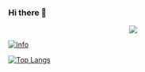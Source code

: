 ### Hi there 👋

<!--
**nanakura/nanakura** is a ✨ _special_ ✨ repository because its `README.md` (this file) appears on your GitHub profile.

Here are some ideas to get you started:

- 🔭 I’m currently working on ...
- 🌱 I’m currently learning ...
- 👯 I’m looking to collaborate on ...
- 🤔 I’m looking for help with ...
- 💬 Ask me about ...
- 📫 How to reach me: ...
- 😄 Pronouns: ...
- ⚡ Fun fact: ...
-->
<p align="center">
  <a href="https://github.com/pure-peace">
    <img src="https://github-profile-trophy.vercel.app/?username=nanakura&row=1&column=7&no-bg=true&margin-w=42"/>
  </a>
</p>

[![info](https://github-readme-stats.vercel.app/api?username=nanakura&show_icons=true&count_private=true&hide=prs&theme=vue&custom_title=💕%20Github%20Stats&count_private=true)](https://github.com/nanakura/nanakura)

[![Top Langs](https://github-readme-stats.vercel.app/api/top-langs/?username=nanakura&layout=compact&card_width=445&custom_title=😊%20Used%20Languages&langs_count=10)](https://github.com/nanakura/nanakura)
